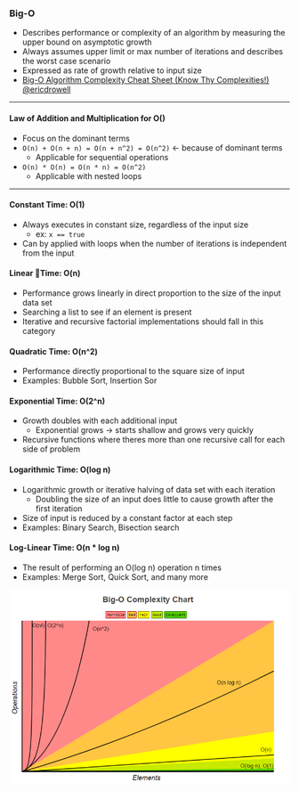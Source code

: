 ### Big-O
- Describes performance or complexity of an algorithm by measuring the upper bound on asymptotic growth
- Always assumes upper limit or max number of iterations and describes the worst case scenario
- Expressed as rate of growth relative to input size
- [Big-O Algorithm Complexity Cheat Sheet (Know Thy Complexities!) @ericdrowell](http://bigocheatsheet.com/)
- - - -

#### Law of Addition and Multiplication for O()
-  Focus on the dominant terms
- `O(n) + O(n + n) = O(n + n^2) = O(n^2)` <- because of dominant terms
	- Applicable for sequential operations
- `O(n) * O(n) = O(n * n) = O(n^2)`
	- Applicable with nested loops
- - - -

#### Constant Time: O(1)
- Always executes in constant size, regardless of the input size
	-  ex: `x == true`
- Can by applied with loops when the number of iterations is independent from the input

#### Linear Time: O(n)
- Performance grows linearly in direct proportion to the size of the input data set
- Searching a list to see if an element is present
- Iterative and recursive factorial implementations should fall in this category  

#### Quadratic Time: O(n^2)
- Performance directly proportional to the square size of input
- Examples: Bubble Sort, Insertion Sor

#### Exponential Time: O(2^n)
- Growth doubles with each additional input
	-  Exponential grows -> starts shallow and grows very quickly
- Recursive functions where theres more than one recursive call for each side of problem

#### Logarithmic Time: O(log n)
- Logarithmic growth or iterative halving of data set with each iteration
	- Doubling the size of an input does little to cause growth after the first iteration
- Size of input is reduced by a constant factor at each step
- Examples: Binary Search, Bisection search

#### Log-Linear Time: O(n * log n)
- The result of performing an O(log n) operation n times
- Examples: Merge Sort, Quick Sort, and many more


![assets/big_o-2a6e5.png](./assets/big_o-2a6e5.png)
